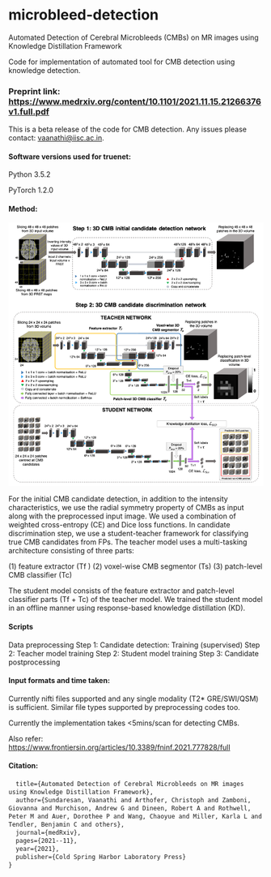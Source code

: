 # microbleed-detection
Automated Detection of Cerebral Microbleeds (CMBs) on MR images using Knowledge Distillation Framework

Code for implementation of automated tool for CMB detection using knowledge detection.

### Preprint link: https://www.medrxiv.org/content/10.1101/2021.11.15.21266376v1.full.pdf

This is a beta release of the code for CMB detection. Any issues please contact: vaanathi@iisc.ac.in.

#### Software versions used for truenet:

Python 3.5.2

PyTorch 1.2.0

#### Method:
<img
src="images/Graphical_abstract.png"
alt="Candidate detection and discrimination steps for CMB detection."
/>

For the initial CMB candidate detection, in addition to the intensity characteristics, we use the radial symmetry property of CMBs as input along with the preprocessed input image. We used a combination of weighted cross-entropy (CE) and Dice loss functions. In candidate discrimination step, we use a student-teacher framework for classifying true CMB candidates from FPs. The teacher model uses a multi-tasking architecture consisting of three parts: 

(1) feature extractor (Tf ) 
(2) voxel-wise CMB segmentor (Ts) 
(3) patch-level CMB classifier (Tc)

The student model consists of the feature extractor and patch-level classifier parts (Tf + Tc) of the teacher model. We trained the student model in an offline manner using response-based knowledge distillation (KD). 

#### Scripts

Data preprocessing
Step 1: Candidate detection: Training (supervised)
Step 2: Teacher model training 
Step 2: Student model training
Step 3: Candidate postprocessing

#### Input formats and time taken:
Currently nifti files supported and any single modality (T2* GRE/SWI/QSM) is sufficient. Similar file types supported by preprocessing codes too.

Currently the implementation takes <5mins/scan for detecting CMBs.


Also refer: https://www.frontiersin.org/articles/10.3389/fninf.2021.777828/full

#### Citation:

```@article{sundaresan2021automated,
  title={Automated Detection of Cerebral Microbleeds on MR images using Knowledge Distillation Framework},
  author={Sundaresan, Vaanathi and Arthofer, Christoph and Zamboni, Giovanna and Murchison, Andrew G and Dineen, Robert A and Rothwell, Peter M and Auer, Dorothee P and Wang, Chaoyue and Miller, Karla L and Tendler, Benjamin C and others},
  journal={medRxiv},
  pages={2021--11},
  year={2021},
  publisher={Cold Spring Harbor Laboratory Press}
}
